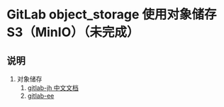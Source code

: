 # GitLab object_storage 使用对象储存 S3（MinIO）（未完成）

## 说明

1. 对象储存
    1. [gitlab-jh 中文文档](https://docs.gitlab.cn/jh/administration/object_storage.html)
    2. [gitlab-ee](https://docs.gitlab.com/ee/administration/object_storage.html)


